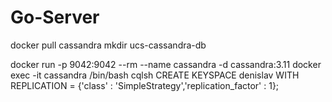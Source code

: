 # Go-Server
docker pull cassandra
mkdir ucs-cassandra-db

docker run -p 9042:9042 --rm --name cassandra -d cassandra:3.11
docker exec -it cassandra /bin/bash
cqlsh
CREATE KEYSPACE denislav WITH REPLICATION = {'class' : 'SimpleStrategy','replication_factor' : 1};